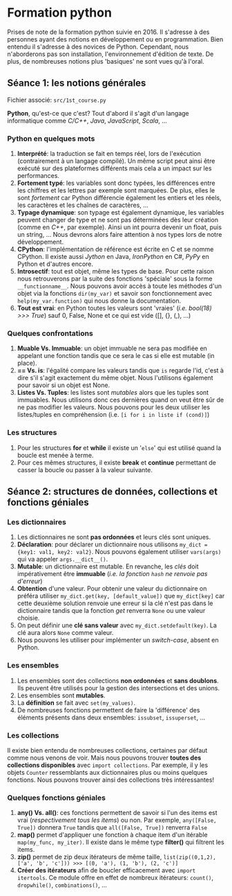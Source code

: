 # Formation python
Prises de note de la formation python suivie en 2016. Il s'adresse à des personnes ayant des notions en développement ou en programmation. Bien entendu il s'adresse à des novices de Python. Cependant, nous n'aborderons pas son installation, l'environnement d'édition de texte. De plus, de nombreuses notions plus 'basiques' ne sont vues  qu'à l'oral.



## Séance 1: les notions générales
Fichier associé: `src/1st_course.py`

**Python**, qu'est-ce que c'est? Tout d'abord il s'agit d'un langage informatique comme *C/C++*, *Java*, *JavaScript*, *Scala*, ...


### Python en quelques mots
1. **Interprété**: la traduction se fait en temps réel, lors de l'exécution (contrairement à un langage compilé). Un même script peut ainsi être exécuté sur des plateformes différents mais cela a un impact sur les performances.
1. **Fortement typé**: les variables sont donc typées, les différences entre les chiffres et les lettres par exemple sont marquées. De plus, elles le sont *fortement* car Python différencie également les entiers et les réels, les caractères et les chaînes de caractères, ...
1. **Typage dynamique**: son typage est également dynamique, les variables peuvent changer de type et ne sont pas déterminées dès leur création (comme en *C++*, par exemple). Ainsi un int pourra devenir un float, puis un string, ... Nous devrons alors faire attention à nos types lors de notre développement.
1. **CPython**: l'implémentation de référence est écrite en C et se nomme CPython. Il existe aussi *Jython* en Java, *IronPython* en C#, *PyPy* en Python et d'autres encore.
1. **Introsectif**: tout est objet, même les types de base. Pour cette raison nous retrouverons par la suite des fonctions 'spéciale' sous la forme `__functionname__`. Nous pouvons avoir accès à toute les méthodes d'un objet via la fonctions `dir(my_var)` et savoir son fonctionnement avec `help(my_var.function)` qui nous donne la documentation.
1. **Tout est vrai**: en Python toutes les valeurs sont 'vraies' (*i.e. bool(18) >>> True*) sauf 0, False, None et ce qui est vide ([], {}, (,), ...)


### Quelques confrontations
1. **Muable Vs. Immuable**: un objet immuable ne sera pas modifiée en appelant une fonction tandis que ce sera le cas si elle est mutable (in place).
1. **== Vs. is**: l'égalité compare les valeurs tandis que `is` regarde l'id, c'est à dire s'il s'agit exactement du même objet. Nous l'utilisons également pour savoir si un objet est None.
1. **Listes Vs. Tuples**: les listes sont *mutables* alors que les tuples sont immuables. Nous utilisons donc ces dernières quand on veut être sûr de ne pas modifier les valeurs. Nous pouvons pour les deux utiliser les listes/tuples en compréhension (i.e. `[i for i in liste if (cond)]`)


### Les structures
1. Pour les structures **for** et **while** il existe un '`else`' qui est utilisé quand la boucle est menée à terme.
1. Pour ces mêmes structures, il existe **break** et **continue** permettant de casser la boucle ou passer à la valeur suivante.



## Séance 2: structures de données, collections et fonctions géniales

### Les dictionnaires
1. Les dictionnaires ne sont **pas ordonnées** et leurs clés sont uniques.
1. **Déclaration**: pour déclarer un dictionnaire nous utilisons `my_dict = {key1: val1, key2: val2}`. Nous pouvons également utiliser `vars(args)` qui va appeler `args.__dict__()`.
1. **Mutable**: un dictionnaire est mutable. En revanche, les *clés* doit impérativement être **immuable** (*i.e. la fonction `hash` ne renvoie pas d'erreur*)
1. **Obtention** d'une valeur. Pour obtenir une valeur du dictionnaire on préféra utiliser `my_dict.get(key, [default_value])` que `my_dict[key]` car cette deuxième solution renvoie une erreur si la clé n'est pas dans le dictionnaire tandis que la fonction *get* renverra `None` ou une valeur choisie.
1. On peut définir une **clé sans valeur** avec `my_dict.setdefault(key)`. La clé aura alors `None` comme valeur.
1. Nous pouvons les utiliser pour implémenter un *switch-case*, absent en Python.


### Les ensembles
1. Les ensembles sont des collections **non ordonnées** et **sans doublons**. Ils peuvent être utilisés pour la gestion des intersections et des unions.
1. Les ensembles sont **mutables**.
1. La **définition** se fait avec `set(my_values)`.
1. De nombreuses fonctions permettent de faire la 'différence' des éléments présents dans deux ensembles: `issubset`, `issuperset`, ...


### Les collections
Il existe bien entendu de nombreuses collections, certaines par défaut comme nous venons de voir. Mais nous pouvons trouver **toutes des collections disponibles** avec `import collections`.
Par exemple, il y les objets `Counter` ressemblants aux dictionnaires plus ou moins quelques fonctions. Nous pouvons trouver ainsi des collections très intéressantes!


### Quelques fonctions géniales
1. **any() Vs. all()**: ces fonctions permettent de savoir si l'un des items est vrai (*respectivement tous les items*) ou non. Par exemple, `any([False, True])` donnera `True` tandis que `all([False, True])` renverra `False`
1. **map()** permet d'appliquer une fonction à chaque item d'un itérable `map(my_func, my_iter)`. Il existe dans le même type **filter()** qui filtrent les items.
1. **zip()** permet de zip deux itérateurs de même taille, `list(zip((0,1,2), ['a', 'b', 'c'])) >>> [(0, 'a'), (1, 'b'), (2, 'c')]`
1. **Créer des itérateurs** afin de boucler efficacement avec `import itertools`. Ce module offre en effet de nombreux itérateurs: `count()`, `dropwhile()`, `combinations()`, ...
